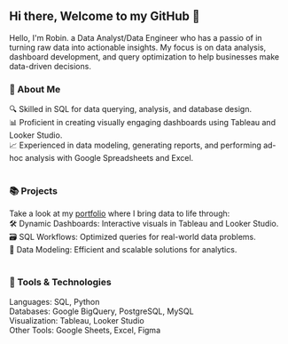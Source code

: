 ## Hi there, Welcome to my GitHub 👋

Hello, I'm Robin. a Data Analyst/Data Engineer who has a passio of in turning raw data into actionable insights. My focus is on data analysis, dashboard development, and query optimization to help businesses make data-driven decisions.
<br />
### 🌟 About Me <br />
🔍 Skilled in SQL for data querying, analysis, and database design. <br />
📊 Proficient in creating visually engaging dashboards using Tableau and Looker Studio. <br />
📈 Experienced in data modeling, generating reports, and performing ad-hoc analysis with Google Spreadsheets and Excel. <br />
<br />
### 📚 Projects<br />
Take a look at my [portfolio](https://github.com/robmar270/Portfolio_Robin.Martin) where I bring data to life through:<br />
🛠️ Dynamic Dashboards: Interactive visuals in Tableau and Looker Studio.<br />
🗃️ SQL Workflows: Optimized queries for real-world data problems.<br />
🧠 Data Modeling: Efficient and scalable solutions for analytics.<br />
<br />
### 🔧 Tools & Technologies<br />
Languages: SQL, Python<br />
Databases: Google BigQuery, PostgreSQL, MySQL<br />
Visualization: Tableau, Looker Studio<br />
Other Tools: Google Sheets, Excel, Figma<br />

<!--
**robmar270/robmar270** is a ✨ _special_ ✨ repository because its `README.md` (this file) appears on your GitHub profile.

Here are some ideas to get you started:

- 🔭 I’m currently working on ...
- 🌱 I’m currently learning ...
- 👯 I’m looking to collaborate on ...
- 🤔 I’m looking for help with ...
- 💬 Ask me about ...
- 📫 How to reach me: ...
- 😄 Pronouns: ...
- ⚡ Fun fact: ...
-->
